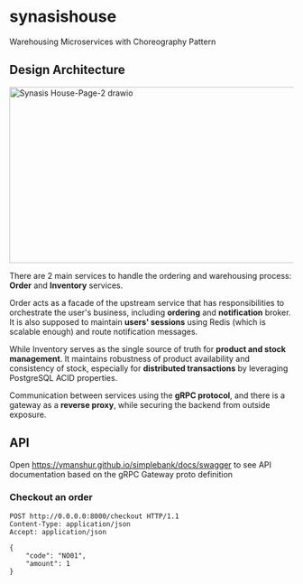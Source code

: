 # synasishouse

Warehousing Microservices with Choreography Pattern

## Design Architecture

<img width="711" height="312" alt="Synasis House-Page-2 drawio" src="https://github.com/user-attachments/assets/34988184-d0b5-4da4-9ea1-d31782379479" />

There are 2 main services to handle the ordering and warehousing process: **Order** and **Inventory** services.

Order acts as a facade of the upstream service that has responsibilities to orchestrate the user's business, including **ordering** and **notification** broker. It is also supposed to maintain **users' sessions** using Redis (which is scalable enough) and route notification messages.

While Inventory serves as the single source of truth for **product and stock management**. It maintains robustness of product availability and consistency of stock, especially for **distributed transactions** by leveraging PostgreSQL ACID properties.

Communication between services using the **gRPC protocol**, and there is a gateway as a **reverse proxy**, while securing the backend from outside exposure.

## API

Open <https://ymanshur.github.io/simplebank/docs/swagger> to see API documentation based on the gRPC Gateway proto definition

### Checkout an order

```http
POST http://0.0.0.0:8000/checkout HTTP/1.1
Content-Type: application/json
Accept: application/json

{
    "code": "NO01",
    "amount": 1
}
```

